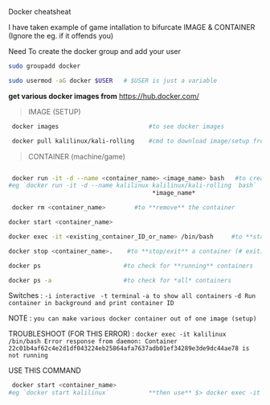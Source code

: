 Docker cheatsheat

I have taken example of game intallation to bifurcate IMAGE & CONTAINER (Ignore the eg. if it offends you)

Need To create the docker group and add your user

```bash
sudo groupadd docker
```
```bash
sudo usermod -aG docker $USER   # $USER is just a variable
```
**get various docker images from** https://hub.docker.com/


>IMAGE (SETUP)
```bash
 docker images                         #to see docker images

 docker pull kalilinux/kali-rolling    #cmd to download image/setup from site

```



>CONTAINER (machine/game)
```bash

 docker run -it -d --name <container_name> <image_name> bash   #to create new containers 
#eg `docker run -it -d --name kalilinux kalilinux/kali-rolling  bash`
                                        *image_name*
```
```bash
 docker rm <container_name>        #to **remove** the container 
 ```
 ```bash
 docker start <container_name>
 ```
 ```bash
 docker exec -it <existing_container_ID_or_name> /bin/bash     #to **start** a container
 ```
 ```bash
 docker stop <container_name>.    #to **stop/exit** a container (# exit)
 ```
 ```bash
 docker ps                       #to check for **running** containers
 ```
 ```bash
 docker ps -a                    #to check for *all* containers
```



Switches : `-i interactive `
           `-t terminal`
           `-a to show all containers`
           `-d Run container in background and print container ID`


NOTE : `you can make various docker container out of one image (setup)`


TROUBLESHOOT (FOR THIS ERROR) : `docker exec -it kalilinux /bin/bash
Error response from daemon: Container 22c01b4af62c4e2d1df043224eb25864afa7637adb01ef34289e3de9dc44ae78 is not running`

USE THIS COMMAND 
```bash
 docker start <container_name>
#eg `docker start kalilinux`           **then use** $> docker exec -it kalilinux /bin/bash 
```